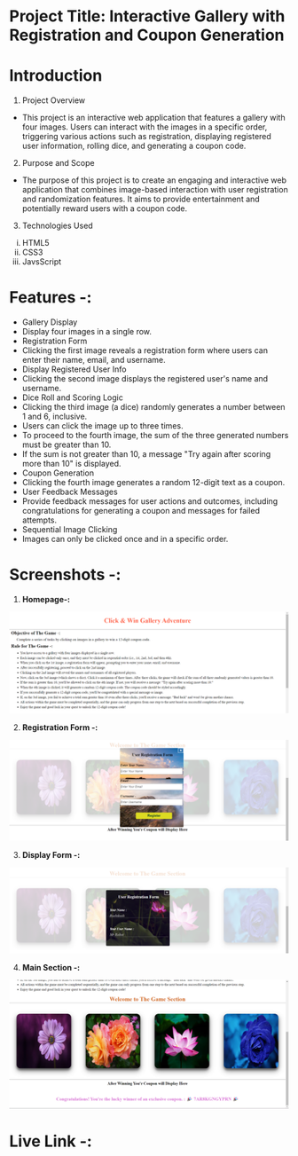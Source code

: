 # Project Title: Interactive Gallery with Registration and Coupon Generation


# Introduction

1. Project Overview
- This project is an interactive web application that features a gallery with four images. Users can interact with the images in a specific order, triggering various actions such as registration, displaying registered user information, rolling dice, and generating a coupon code.

2. Purpose and Scope
- The purpose of this project is to create an engaging and interactive web application that combines image-based interaction with user registration and randomization features. It aims to provide entertainment and potentially reward users with a coupon code.

3. Technologies Used

<ol type="i">
    <li>HTML5</li>
    <li>CSS3</li>
    <li>JavsScript</li>
</ol>



# Features -:
- Gallery Display
- Display four images in a single row.
- Registration Form
- Clicking the first image reveals a registration form where users can enter their name, email, and username.
- Display Registered User Info
- Clicking the second image displays the registered user's name and username.
- Dice Roll and Scoring Logic
- Clicking the third image (a dice) randomly generates a number between 1 and 6, inclusive.
- Users can click the image up to three times.
- To proceed to the fourth image, the sum of the three generated numbers must be greater than 10.
- If the sum is not greater than 10, a message "Try again after scoring more than 10" is displayed.
- Coupon Generation
- Clicking the fourth image generates a random 12-digit text as a coupon.
- User Feedback Messages
- Provide feedback messages for user actions and outcomes, including congratulations for generating a coupon and messages for failed attempts.
- Sequential Image Clicking
- Images can only be clicked once and in a specific order.

# Screenshots -:

1. <b>Homepage-:</b>
  <img src="./assets/Screenshot/first.png" alt="homepage">

2. <b>Registration Form -:</b> 
<img src="./assets/Screenshot/third.png" alt="third">
  
3. <b>Display Form -: </b>
<img src="./assets/Screenshot/second.png" alt="second">

4. <b>Main Section -: </b>
<img src="./assets/Screenshot/fourth.png" alt="fourth">
  
# Live Link -:

<a href="./https://mrrushikesh.github.io/Rushikesh_Ingale_DOM_1_28th_Sept_2023/" target="_blank">
